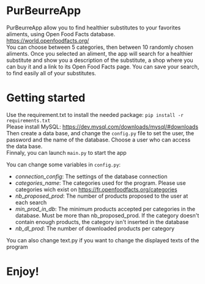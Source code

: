 # PurBeurreApp
PurBeurreApp allow you to find healthier substitutes to your favorites aliments, using Open Food Facts database. https://world.openfoodfacts.org/ \
You can choose between 5 categories, then between 10 randomly chosen aliments. Once you selected an aliment, the app will search for
a healthier substitute and show you a description of the substitute, a shop where you can buy it and a link to its Open Food Facts page.
You can save your search, to find easily all of your substitutes.

# Getting started
Use the requirement.txt to install the needed package: 
`pip install -r requirements.txt`\
Please install MySQL: https://dev.mysql.com/downloads/mysql/#downloads \
Then create a data base, and change the `config.py` file to set the user, the password and the name of the database. Choose a user who can access the data base.\
Finnaly, you can launch `main.py` to start the app

You can change some variables in `config.py`:
* *connection_config*: The settings of the database connection
* *categories_name*: The categories used for the program. Please use categories wich exist on https://fr.openfoodfacts.org/categories
* *nb_proposed_prod*: The number of products proposed to the user at each search
* *min_prod_in_db*: The minimum products accepted per categories in the database. Must be more than nb_proposed_prod. If the category doesn't contain enough products, the category isn't inserted in the database
* *nb_dl_prod*: The number of downloaded products per category

You can also change text.py if you want to change the displayed texts of the program

# Enjoy!
